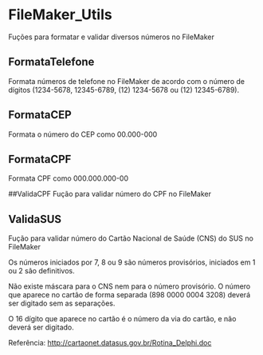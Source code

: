 # FileMaker_Utils
Fuções para formatar e validar diversos números no FileMaker

## FormataTelefone
Formata números de telefone no FileMaker de acordo com o número de dígitos (1234-5678, 12345-6789, (12) 1234-5678 ou (12) 12345-6789).

## FormataCEP
Formata o número do CEP como 00.000-000

## FormataCPF
Formata CPF como 000.000.000-00

##ValidaCPF
Fução para validar número do CPF no FileMaker

## ValidaSUS
Fução para validar número do Cartão Nacional de Saúde (CNS) do SUS no FileMaker

Os números iniciados por 7, 8 ou 9 são números provisórios, iniciados em 1 ou 2 são definitivos.

Não existe máscara para o CNS nem para o número provisório. O número que aparece no cartão de forma separada (898 0000 0004 3208) deverá ser digitado sem as separações.

O 16 dígito que aparece no cartão é o número da via do cartão, e não deverá ser digitado.

Referência: http://cartaonet.datasus.gov.br/Rotina_Delphi.doc
